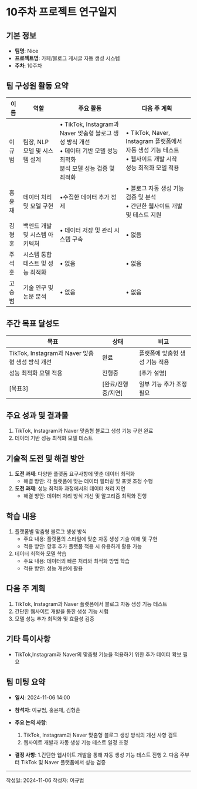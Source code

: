 # 10주차 프로젝트 연구일지

## 기본 정보

- **팀명**: Nice
- **프로젝트명**: 카페/블로그 게시글 자동 생성 시스템
- **주차**: 10주차

## 팀 구성원 활동 요약

| 이름    | 역할   | 주요 활동                | 다음 주 계획             |
| ------- | ------ | ------------------------ | ------------------------ |
| 이규범 | 팀장, NLP 모델 및 시스템 설계 | • TikTok, Instagram과 Naver 맞춤형 블로그 생성 방식 개선 <br> • 데이터 기반 모델 성능 최적화  <br> 분석 모델 성능 검증 및 최적화 | • TikTok, Naver, Instagram 플랫폼에서 자동 생성 기능 테스트 <br> • 웹사이트 개발 시작 <br> 성능 최적화 모델 적용 |
| 홍윤재 | 데이터 처리 및 모델 구현 | •수집한 데이터 추가 정제  | •  블로그 자동 생성 기능 검증 및 분석 <br> • 간단한 웹사이트 개발 및 테스트 지원 |
| 김형훈| 백엔드 개발 및 시스템 아키텍처 | • 데이터 저장 및 관리 시스템 구축  | • 없음 |
| 주석훈 | 시스템 통합 테스트 및 성능 최적화 | • 없음 | • 없음 |
| 고승범 | 기술 연구 및 논문 분석 | • 없음 | • 없음 |

## 주간 목표 달성도

| 목표    | 상태               | 비고        |
| ------- | ------------------ | ----------- |
| TikTok, Instagram과 Naver 맞춤형 생성 방식 개선 | 완료 | 플랫폼에 맞춤형 생성 기능 적용 |
| 성능 최적화 모델 적용 | 진행중 | [추가 설명] |
| [목표3] | [완료/진행중/지연] | 일부 기능 추가 조정 필요 |

## 주요 성과 및 결과물

1. TikTok, Instagram과 Naver 맞춤형 블로그 생성 기능 구현 완료
2. 데이터 기반 성능 최적화 모델 테스트


## 기술적 도전 및 해결 방안

1. **도전 과제**: 다양한 플랫폼 요구사항에 맞춘 데이터 최적화
   - 해결 방안: 각 플랫폼에 맞는 데이터 필터링 및 포맷 조정 수행
2. **도전 과제**: 성능 최적화 과정에서의 데이터 처리 지연
   - 해결 방안: 데이터 처리 방식 개선 및 알고리즘 최적화 진행

## 학습 내용

1. 플랫폼별 맞춤형 블로그 생성 방식
   - 주요 내용:  플랫폼의 스타일에 맞춘 자동 생성 기술 이해 및 구현
   - 적용 방안: 향후 추가 플랫폼 적용 시 유용하게 활용 가능
2. 데이터 최적화 모델 학습
   - 주요 내용:  데이터의 빠른 처리와 최적화 방법 학습
   - 적용 방안: 성능 개선에 활용

## 다음 주 계획

1. TikTok, Instagram과 Naver 플랫폼에서 블로그 자동 생성 기능 테스트
2. 간단한 웹사이트 개발을 통한 생성 기능 시험
3. 모델 성능 추가 최적화 및 효율성 검증

## 기타 특이사항

- TikTok,Instagram과 Naver의 맞춤형 기능을 적용하기 위한 추가 데이터 확보 필요


## 팀 미팅 요약

- **일시**: 2024-11-06 14:00
- **참석자**: 이규범, 홍윤재, 김형훈
- **주요 논의 사항**:
  1. TikTok, Instagram과 Naver 맞춤형 블로그 생성 방식의 개선 사항 검토
  2. 웹사이트 개발과 자동 생성 기능 테스트 일정 조정
  
- **결정 사항**:
  1.간단한 웹사이트 개발을 통해 자동 생성 기능 테스트 진행
  2. 다음 주부터 TikTok 및 Naver 플랫폼에서 성능 검증

---

작성일: 2024-11-06
작성자: 이규범